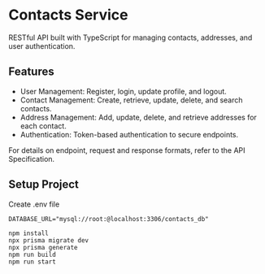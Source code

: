 # Contacts Service

RESTful API built with TypeScript for managing contacts, addresses, and user authentication.

## Features

- User Management: Register, login, update profile, and logout.
- Contact Management: Create, retrieve, update, delete, and search contacts.
- Address Management: Add, update, delete, and retrieve addresses for each contact.
- Authentication: Token-based authentication to secure endpoints.

For details on endpoint, request and response formats, refer to the API Specification.

## Setup Project

Create .env file

```
DATABASE_URL="mysql://root:@localhost:3306/contacts_db"
```

```shell
npm install
npx prisma migrate dev
npx prisma generate
npm run build
npm run start
```
